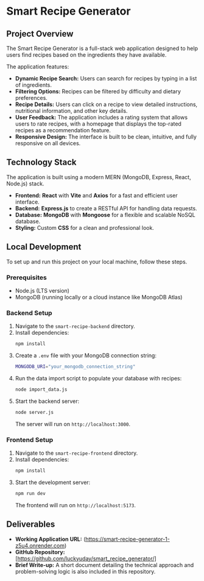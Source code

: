 # Smart Recipe Generator

## Project Overview
The Smart Recipe Generator is a full-stack web application designed to help users find recipes based on the ingredients they have available.

The application features:
* **Dynamic Recipe Search:** Users can search for recipes by typing in a list of ingredients.
* **Filtering Options:** Recipes can be filtered by difficulty and dietary preferences.
* **Recipe Details:** Users can click on a recipe to view detailed instructions, nutritional information, and other key details.
* **User Feedback:** The application includes a rating system that allows users to rate recipes, with a homepage that displays the top-rated recipes as a recommendation feature.
* **Responsive Design:** The interface is built to be clean, intuitive, and fully responsive on all devices.

## Technology Stack
The application is built using a modern MERN (MongoDB, Express, React, Node.js) stack.

* **Frontend:** **React** with **Vite** and **Axios** for a fast and efficient user interface.
* **Backend:** **Express.js** to create a RESTful API for handling data requests.
* **Database:** **MongoDB** with **Mongoose** for a flexible and scalable NoSQL database.
* **Styling:** Custom **CSS** for a clean and professional look.

## Local Development
To set up and run this project on your local machine, follow these steps.

### Prerequisites
* Node.js (LTS version)
* MongoDB (running locally or a cloud instance like MongoDB Atlas)

### Backend Setup
1.  Navigate to the `smart-recipe-backend` directory.
2.  Install dependencies:
    ```bash
    npm install
    ```
3.  Create a `.env` file with your MongoDB connection string:
    ```bash
    MONGODB_URI="your_mongodb_connection_string"
    ```
4.  Run the data import script to populate your database with recipes:
    ```bash
    node import_data.js
    ```
5.  Start the backend server:
    ```bash
    node server.js
    ```
    The server will run on `http://localhost:3000`.

### Frontend Setup
1.  Navigate to the `smart-recipe-frontend` directory.
2.  Install dependencies:
    ```bash
    npm install
    ```
3.  Start the development server:
    ```bash
    npm run dev
    ```
    The frontend will run on `http://localhost:5173`.

## Deliverables
* **Working Application URL:** (https://smart-recipe-generator-1-z5u4.onrender.com)
* **GitHub Repository:** [https://github.com/luckyuday/smart_recipe_generator/]
* **Brief Write-up:** A short document detailing the technical approach and problem-solving logic is also included in this repository.
